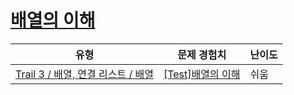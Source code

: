 # [배열의 이해](https://en.codetree.ai/trails/complete/curated-cards/test-array-concept)

|유형|문제 경험치|난이도|
|---|---|---|
|[Trail 3 / 배열, 연결 리스트 / 배열](https://www.codetree.ai/trail-info/novice-high/)|[[Test]배열의 이해](https://www.codetree.ai/trails/complete/curated-cards/test-array-concept/)|쉬움|

